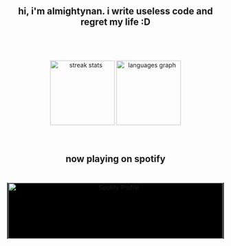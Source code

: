 <br></br>
<h2 align="center">hi, i'm almightynan. i write useless code and regret my life :D<br></br></h2>
<br></br>

<div align="center">
  <img src="https://github-readme-streak-stats.herokuapp.com/?user=almightynan&theme=dark" height="150" alt="streak stats" />
  <img src="https://github-readme-stats.vercel.app/api/top-langs?username=almightynan&locale=en&layout=compact&card_width=320&langs_count=7&theme=dark" height="150" alt="languages graph" />
</div>
<br><br>
<h2 align="center">now playing on spotify<br></br></h2>

<div align="center" style="background-color: black;">
<img src="https://spotify-github-profile.kittinanx.com/api/view.svg?uid=knik70glitv30ikle6x0cyqpc&cover_image=true&theme=natemoo-re&show_offline=false&background_color=121212&interchange=true&bar_color_cover=true&bar_color=53b14f" height="130" width=500 alt="Spotify Profile" /> 
</div>

<br></br>


